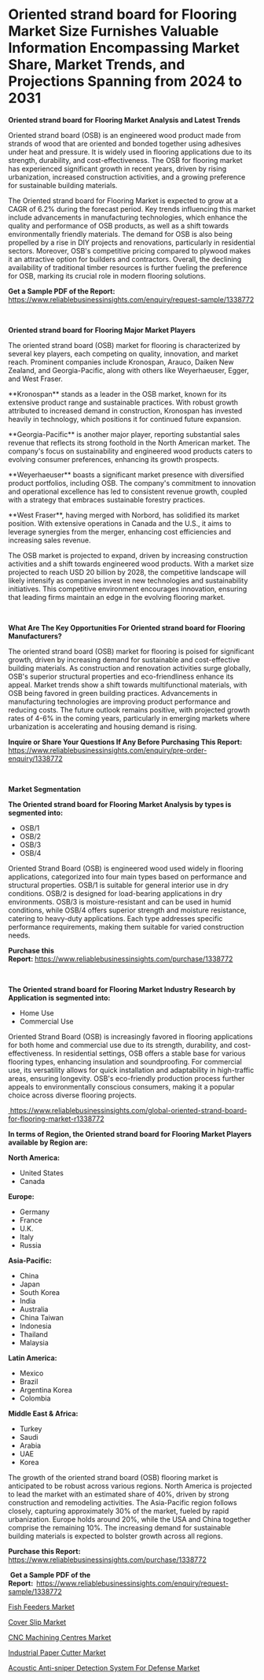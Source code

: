 <p><h1>Oriented strand board for Flooring Market Size Furnishes Valuable Information Encompassing Market Share, Market Trends, and Projections Spanning from 2024 to 2031</h1></p><p><strong>Oriented strand board for Flooring Market Analysis and Latest Trends</strong></p>
<p><p>Oriented strand board (OSB) is an engineered wood product made from strands of wood that are oriented and bonded together using adhesives under heat and pressure. It is widely used in flooring applications due to its strength, durability, and cost-effectiveness. The OSB for flooring market has experienced significant growth in recent years, driven by rising urbanization, increased construction activities, and a growing preference for sustainable building materials.</p><p>The Oriented strand board for Flooring Market is expected to grow at a CAGR of 6.2% during the forecast period. Key trends influencing this market include advancements in manufacturing technologies, which enhance the quality and performance of OSB products, as well as a shift towards environmentally friendly materials. The demand for OSB is also being propelled by a rise in DIY projects and renovations, particularly in residential sectors. Moreover, OSB's competitive pricing compared to plywood makes it an attractive option for builders and contractors. Overall, the declining availability of traditional timber resources is further fueling the preference for OSB, marking its crucial role in modern flooring solutions.</p></p>
<p><strong>Get a Sample PDF of the Report:&nbsp;</strong> <a href="https://www.reliablebusinessinsights.com/enquiry/request-sample/1338772?utm_campaign=48&utm_medium=2&utm_source=Github&utm_content=ia&utm_term=20102024&utm_id=oriented-strand-board-for-flooring">https://www.reliablebusinessinsights.com/enquiry/request-sample/1338772</a></p>
<p>&nbsp;</p>
<p><strong>Oriented strand board for Flooring Major Market Players</strong></p>
<p><p>The oriented strand board (OSB) market for flooring is characterized by several key players, each competing on quality, innovation, and market reach. Prominent companies include Kronospan, Arauco, Daiken New Zealand, and Georgia-Pacific, along with others like Weyerhaeuser, Egger, and West Fraser.</p><p>**Kronospan** stands as a leader in the OSB market, known for its extensive product range and sustainable practices. With robust growth attributed to increased demand in construction, Kronospan has invested heavily in technology, which positions it for continued future expansion.</p><p>**Georgia-Pacific** is another major player, reporting substantial sales revenue that reflects its strong foothold in the North American market. The company's focus on sustainability and engineered wood products caters to evolving consumer preferences, enhancing its growth prospects.</p><p>**Weyerhaeuser** boasts a significant market presence with diversified product portfolios, including OSB. The company's commitment to innovation and operational excellence has led to consistent revenue growth, coupled with a strategy that embraces sustainable forestry practices.</p><p>**West Fraser**, having merged with Norbord, has solidified its market position. With extensive operations in Canada and the U.S., it aims to leverage synergies from the merger, enhancing cost efficiencies and increasing sales revenue.</p><p>The OSB market is projected to expand, driven by increasing construction activities and a shift towards engineered wood products. With a market size projected to reach USD 20 billion by 2028, the competitive landscape will likely intensify as companies invest in new technologies and sustainability initiatives. This competitive environment encourages innovation, ensuring that leading firms maintain an edge in the evolving flooring market.</p></p>
<p>&nbsp;</p>
<p><strong>What Are The Key Opportunities For Oriented strand board for Flooring Manufacturers?</strong></p>
<p><p>The oriented strand board (OSB) market for flooring is poised for significant growth, driven by increasing demand for sustainable and cost-effective building materials. As construction and renovation activities surge globally, OSB's superior structural properties and eco-friendliness enhance its appeal. Market trends show a shift towards multifunctional materials, with OSB being favored in green building practices. Advancements in manufacturing technologies are improving product performance and reducing costs. The future outlook remains positive, with projected growth rates of 4-6% in the coming years, particularly in emerging markets where urbanization is accelerating and housing demand is rising.</p></p>
<p><strong>Inquire or Share Your Questions If Any Before Purchasing This Report:</strong> <a href="https://www.reliablebusinessinsights.com/enquiry/pre-order-enquiry/1338772?utm_campaign=48&utm_medium=2&utm_source=Github&utm_content=ia&utm_term=20102024&utm_id=oriented-strand-board-for-flooring">https://www.reliablebusinessinsights.com/enquiry/pre-order-enquiry/1338772</a></p>
<p>&nbsp;</p>
<p><strong>Market Segmentation</strong></p>
<p><strong>The Oriented strand board for Flooring Market Analysis by types is segmented into:</strong></p>
<p><ul><li>OSB/1</li><li>OSB/2</li><li>OSB/3</li><li>OSB/4</li></ul></p>
<p><p>Oriented Strand Board (OSB) is engineered wood used widely in flooring applications, categorized into four main types based on performance and structural properties. OSB/1 is suitable for general interior use in dry conditions. OSB/2 is designed for load-bearing applications in dry environments. OSB/3 is moisture-resistant and can be used in humid conditions, while OSB/4 offers superior strength and moisture resistance, catering to heavy-duty applications. Each type addresses specific performance requirements, making them suitable for varied construction needs.</p></p>
<p><strong>Purchase this Report:&nbsp;</strong><a href="https://www.reliablebusinessinsights.com/purchase/1338772?utm_campaign=48&utm_medium=2&utm_source=Github&utm_content=ia&utm_term=20102024&utm_id=oriented-strand-board-for-flooring">https://www.reliablebusinessinsights.com/purchase/1338772</a></p>
<p>&nbsp;</p>
<p><strong>The Oriented strand board for Flooring Market Industry Research by Application is segmented into:</strong></p>
<p><ul><li>Home Use</li><li>Commercial Use</li></ul></p>
<p><p>Oriented Strand Board (OSB) is increasingly favored in flooring applications for both home and commercial use due to its strength, durability, and cost-effectiveness. In residential settings, OSB offers a stable base for various flooring types, enhancing insulation and soundproofing. For commercial use, its versatility allows for quick installation and adaptability in high-traffic areas, ensuring longevity. OSB's eco-friendly production process further appeals to environmentally conscious consumers, making it a popular choice across diverse flooring projects.</p></p>
<p><a href="https://www.reliablebusinessinsights.com/global-oriented-strand-board-for-flooring-market-r1338772?utm_campaign=48&utm_medium=2&utm_source=Github&utm_content=ia&utm_term=20102024&utm_id=oriented-strand-board-for-flooring">&nbsp;https://www.reliablebusinessinsights.com/global-oriented-strand-board-for-flooring-market-r1338772</a></p>
<p><strong>In terms of Region, the Oriented strand board for Flooring Market Players available by Region are:</strong></p>
<p>
    <p> <strong> North America: </strong>
        <ul>
            <li>United States</li>
            <li>Canada</li>
        </ul>
        </p> 
    <p> <strong> Europe: </strong>
        <ul>
            <li>Germany</li>
            <li>France</li>
            <li>U.K.</li>
            <li>Italy</li>
            <li>Russia</li>
        </ul>
        </p> 
    <p> <strong> Asia-Pacific: </strong>
        <ul>
            <li>China</li>
            <li>Japan</li>
            <li>South Korea</li>
            <li>India</li>
            <li>Australia</li>
            <li>China Taiwan</li>
            <li>Indonesia</li>
            <li>Thailand</li>
            <li>Malaysia</li>
        </ul>
        </p> 
    <p> <strong> Latin America: </strong>
        <ul>
            <li>Mexico</li>
            <li>Brazil</li>
            <li>Argentina Korea</li>
            <li>Colombia</li>
        </ul>
        </p> 
    <p> <strong> Middle East & Africa: </strong>
        <ul>
            <li>Turkey</li>
            <li>Saudi</li>
            <li>Arabia</li>
            <li>UAE</li>
            <li>Korea</li>
        </ul>
    </p>
    </p>
<p><p>The growth of the oriented strand board (OSB) flooring market is anticipated to be robust across various regions. North America is projected to lead the market with an estimated share of 40%, driven by strong construction and remodeling activities. The Asia-Pacific region follows closely, capturing approximately 30% of the market, fueled by rapid urbanization. Europe holds around 20%, while the USA and China together comprise the remaining 10%. The increasing demand for sustainable building materials is expected to bolster growth across all regions.</p></p>
<p><strong>Purchase this Report: </strong><a href="https://www.reliablebusinessinsights.com/purchase/1338772?utm_campaign=48&utm_medium=2&utm_source=Github&utm_content=ia&utm_term=20102024&utm_id=oriented-strand-board-for-flooring">https://www.reliablebusinessinsights.com/purchase/1338772</a></p>
<p>&nbsp;<strong>Get a Sample PDF of the Report:&nbsp;&nbsp;</strong><a href="https://www.reliablebusinessinsights.com/enquiry/request-sample/1338772?utm_campaign=48&utm_medium=2&utm_source=Github&utm_content=ia&utm_term=20102024&utm_id=oriented-strand-board-for-flooring">https://www.reliablebusinessinsights.com/enquiry/request-sample/1338772</a></p>
<p><strong></strong></p>
<p><p><a href="https://www.linkedin.com/pulse/fish-feeders-revenue-growth-report-2024-2031-seeresearch-bqw1f?utm_campaign=48&utm_medium=2&utm_source=Github&utm_content=ia&utm_term=20102024&utm_id=oriented-strand-board-for-flooring">Fish Feeders Market</a></p><p><a href="https://issuu.com/reportprime-2/docs/cover-slip-market-size-2030.pptx_30b72de78646a2?utm_campaign=48&utm_medium=2&utm_source=Github&utm_content=ia&utm_term=20102024&utm_id=oriented-strand-board-for-flooring">Cover Slip Market</a></p><p><a href="https://www.linkedin.com/pulse/cnc-machining-centres-market-penetration-strategies-untapped-vpnyf?utm_campaign=48&utm_medium=2&utm_source=Github&utm_content=ia&utm_term=20102024&utm_id=oriented-strand-board-for-flooring">CNC Machining Centres Market</a></p><p><a href="https://issuu.com/reportprime-2/docs/industrial-paper-cutter-market-size_9dab593147738d?utm_campaign=48&utm_medium=2&utm_source=Github&utm_content=ia&utm_term=20102024&utm_id=oriented-strand-board-for-flooring">Industrial Paper Cutter Market</a></p><p><a href="https://github.com/azucena6lzcou/Market-Research-Report-List-1/blob/main/acoustic-anti-sniper-detection-system-for-defense-market.md?utm_campaign=48&utm_medium=2&utm_source=Github&utm_content=ia&utm_term=20102024&utm_id=oriented-strand-board-for-flooring">Acoustic Anti-sniper Detection System For Defense Market</a></p></p>